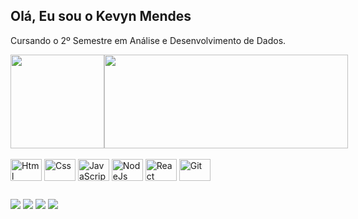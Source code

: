 ## Olá, Eu sou o Kevyn Mendes
 <p> Cursando o 2º Semestre em Análise e Desenvolvimento de Dados.<p>
<div style="display: flex;">
    <img height="150em"src="https://github-readme-stats.vercel.app/api?username=KevynMendes&theme=merko&show_icons=true&hide=contribs,prs">
    <img height="150em" width="390em" src="https://github-readme-stats.vercel.app/api/top-langs/?username=kevynmendes&layout=compact&theme=merko">
</div>
  <br
    ##
<div style="display: flex;">
    <div style="display: inline_block">
        <img align="center" alt="Html" height="35" width="50" src="https://cdn.jsdelivr.net/gh/devicons/devicon@latest/icons/html5/html5-original.svg">
        <img align="center" alt="Css" height="35" width="50" src="https://cdn.jsdelivr.net/gh/devicons/devicon@latest/icons/css3/css3-original.svg">
        <img align="center" alt="JavaScript" height="35" width="50" src="https://cdn.jsdelivr.net/gh/devicons/devicon@latest/icons/javascript/javascript-original.svg">
        <img align="center" alt="NodeJs" height="35" width="50" src="https://cdn.jsdelivr.net/gh/devicons/devicon@latest/icons/nodejs/nodejs-original.svg">
        <img align="center" alt="React" height="35" width="50" src="https://cdn.jsdelivr.net/gh/devicons/devicon@latest/icons/react/react-original.svg">
        <img align="center" alt="Git" height="35" width="50" src="https://cdn.jsdelivr.net/gh/devicons/devicon@latest/icons/git/git-original.svg">
    </div>
  
  ##


<div> 
    <a href="https://www.linkedin.com/in/kevyn-mendes-732772211/" target="_blank"><img src="https://img.shields.io/badge/-LinkedIn-%230077B5?style=for-the-badge&logo=linkedin&logoColor=white" target="_blank"></a> 
  <a href = "mailto:kevyn.movie@gmail.com"><img src="https://img.shields.io/badge/Gmail-D14836?style=for-the-badge&logo=gmail&logoColor=white" target="_blank"></a>
  <a href="https://www.instagram.com/kevynmendes_/" target="_blank"><img src="https://img.shields.io/badge/-Instagram-%23E4405F?style=for-the-badge&logo=instagram&logoColor=white" target="_blank"></a>
  <a href = "https://wa.me/5522998101807"><img src="https://img.shields.io/badge/WhatsApp-25D366?style=for-the-badge&logo=whatsapp&logoColor=white" target="_blank"></a>
</div>
